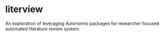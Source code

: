 # literview
An exploration of leveraging Autonomio packages for researcher focused automated literature review system.
